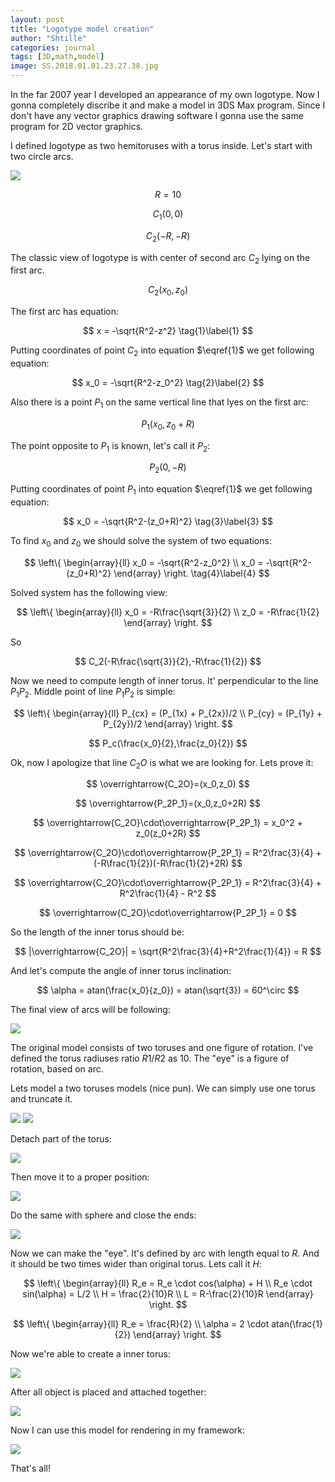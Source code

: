 ```yaml
---
layout: post
title: "Logotype model creation"
author: "Shtille"
categories: journal
tags: [3D,math,model]
image: SS.2018.01.01.23.27.38.jpg
---
```


In the far 2007 year I developed an appearance of my own logotype. Now I gonna completely discribe it and make a model in 3DS Max program. Since I don't have any vector graphics drawing software I gonna use the same program for 2D vector graphics.

I defined logotype as two hemitoruses with a torus inside.
Let's start with two circle arcs.

<img src="{{ '/assets/img/logo-1.png' | relative_url }}">

$$R = 10$$

$$C_1(0, 0)$$

$$C_2(-R, -R)$$

The classic view of logotype is with center of second arc $C_2$ lying on the first arc.

$$C_2(x_0, z_0)$$

The first arc has equation:

$$ x = -\sqrt{R^2-z^2} \tag{1}\label{1} $$

Putting coordinates of point $C_2$ into equation $\eqref{1}$ we get following equation:

$$ x_0 = -\sqrt{R^2-z_0^2} \tag{2}\label{2} $$

Also there is a point $P_1$ on the same vertical line that lyes on the first arc:

$$ P_1(x_0, z_0+R) $$

The point opposite to $P_1$ is known, let's call it $P_2$:

$$ P_2(0,-R) $$

Putting coordinates of point $P_1$ into equation $\eqref{1}$ we get following equation:

$$ x_0 = -\sqrt{R^2-(z_0+R)^2} \tag{3}\label{3} $$

To find $x_0$ and $z_0$ we should solve the system of two equations:

$$ \left\{ \begin{array}{ll} x_0 = -\sqrt{R^2-z_0^2} \\ x_0 = -\sqrt{R^2-(z_0+R)^2} \end{array} \right. \tag{4}\label{4} $$

Solved system has the following view:

$$ \left\{ \begin{array}{ll} x_0 = -R\frac{\sqrt{3}}{2} \\ z_0 = -R\frac{1}{2} \end{array} \right. $$

So

$$ C_2(-R\frac{\sqrt{3}}{2},-R\frac{1}{2}) $$

Now we need to compute length of inner torus. It' perpendicular to the line $P_1P_2$. Middle point of line $P_1P_2$ is simple:

$$ \left\{ \begin{array}{ll} P_{cx} = (P_{1x} + P_{2x})/2 \\ P_{cy} = (P_{1y} + P_{2y})/2 \end{array} \right. $$

$$ P_c(\frac{x_0}{2},\frac{z_0}{2}) $$

Ok, now I apologize that line $C_2O$ is what we are looking for. Lets prove it:

$$ \overrightarrow{C_2O}=(x_0,z_0) $$

$$ \overrightarrow{P_2P_1}=(x_0,z_0+2R) $$

$$ \overrightarrow{C_2O}\cdot\overrightarrow{P_2P_1} = x_0^2 + z_0(z_0+2R) $$

$$ \overrightarrow{C_2O}\cdot\overrightarrow{P_2P_1} = R^2\frac{3}{4} + (-R\frac{1}{2})(-R\frac{1}{2}+2R) $$

$$ \overrightarrow{C_2O}\cdot\overrightarrow{P_2P_1} = R^2\frac{3}{4} + R^2\frac{1}{4} - R^2 $$

$$ \overrightarrow{C_2O}\cdot\overrightarrow{P_2P_1} = 0 $$

So the length of the inner torus should be:

$$ |\overrightarrow{C_2O}| = \sqrt{R^2\frac{3}{4}+R^2\frac{1}{4}} = R $$

And let's compute the angle of inner torus inclination:

$$ \alpha = atan(\frac{x_0}{z_0}) = atan(\sqrt{3}) = 60^\circ $$

The final view of arcs will be following:

<img src="{{ '/assets/img/logo-2.png' | relative_url }}">

The original model consists of two toruses and one figure of rotation. I've defined the torus radiuses ratio $R1/R2$ as 10. The "eye" is a figure of rotation, based on arc.

Lets model a two toruses models (nice pun). We can simply use one torus and truncate it.

<img src="{{ '/assets/img/logo-3.png' | relative_url }}">
<img src="{{ '/assets/img/logo-4.png' | relative_url }}">

Detach part of the torus:

<img src="{{ '/assets/img/logo-5.png' | relative_url }}">

Then move it to a proper position:

<img src="{{ '/assets/img/logo-6.png' | relative_url }}">

Do the same with sphere and close the ends:

<img src="{{ '/assets/img/logo-7.PNG' | relative_url }}">

Now we can make the "eye". It's defined by arc with length equal to $R$. And it should be two times wider than original torus. Lets call it $H$:

$$ \left\{ \begin{array}{ll} R_e = R_e \cdot cos(\alpha) + H \\ R_e \cdot sin(\alpha) = L/2 \\ H = \frac{2}{10}R \\ L = R-\frac{2}{10}R \end{array} \right. $$

$$ \left\{ \begin{array}{ll} R_e = \frac{R}{2} \\ \alpha = 2 \cdot atan(\frac{1}{2}) \end{array} \right. $$

Now we're able to create a inner torus:

<img src="{{ '/assets/img/logo-8.PNG' | relative_url }}">

After all object is placed and attached together:

<img src="{{ '/assets/img/logo-9.PNG' | relative_url }}">

Now I can use this model for rendering in my framework:

<img src="{{ '/assets/img/SS.2018.01.01.23.27.38.jpg' | relative_url }}">

That's all!